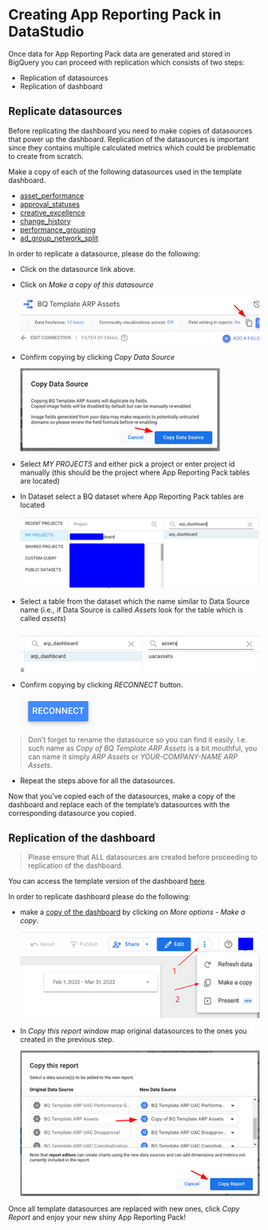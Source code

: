 # Creating App Reporting Pack in DataStudio

Once data for App Reporting Pack data are generated and stored in BigQuery you can
proceed with replication which consists of two steps:

* Replication of datasources
* Replication of dashboard

## Replicate datasources

Before replicating the dashboard you need to make copies of datasources that power up the dashboard.
Replication of the datasources is important since they contains multiple calculated metrics which could be problematic to create from scratch.

Make a copy of each of the following datasources used in the template dashboard.
* [asset_performance](https://datastudio.google.com/c/u/0/datasources/cb655b63-49c0-48d6-babf-aa956c369b15)
* [approval_statuses](https://datastudio.google.com/c/u/0/datasources/cdbfb99c-203c-4eeb-9a57-3d99f34546ee)
* [creative_excellence](https://datastudio.google.com/c/u/0/datasources/636bab56-3bff-4143-92a2-106206c4ad03)
* [change_history](https://datastudio.google.com/c/u/0/datasources/e82e7458-f386-419f-9556-31b932d68463)
* [performance_grouping](https://datastudio.google.com/c/u/0/datasources/e211b30c-0209-4940-98b5-61517fdb8f13)
* [ad_group_network_split](https://datastudio.google.com/c/u/0/datasources/36341813-dee7-4aef-8b9b-bf015e4657d6)


In order to replicate a datasource, please do the following:
* Click on the datasource link above.
* Click on *Make a copy of this datasource*

	![make_copy_datasource](src/make_copy_datasource.png)

* Confirm copying by clicking *Copy Data Source*

	![confirm](src/copy_confirm.png)

* Select *MY PROJECTS* and either pick a project or enter project id manually (this should be the project where App Reporting Pack tables are located)
* In Dataset select a BQ dataset where App Reporting Pack tables are located

	![setup project](src/setup_project.png)
* Select a table from the dataset which the name similar to Data Source name (i.e., if Data Source is called *Assets* look for the table which is called *assets*)

	![select table](src/select_table.png)

* Confirm copying by clicking *RECONNECT* button.

	![reconnect](src/reconnect.png)


> Don’t forget to rename the datasource so you can find it easily. I.e. such name as *Copy of BQ Template ARP Assets* is a bit mouthful, you can name it simply *ARP Assets* or *YOUR-COMPANY-NAME ARP Assets*.

* Repeat the steps above for all the datasources.

Now that you’ve copied each of the datasources, make a copy of the dashboard and replace each of the template’s datasources with the corresponding datasource you copied.

## Replication of the dashboard

> Please ensure that ALL datasources are created before proceeding to replication of the dashboard.

You can access the template version of the dashboard [here](https://datastudio.google.com/c/u/0/reporting/187f1f41-16bc-434d-8437-7988bed6e8b9/page/0hcO).

In order to replicate dashboard please do the following:

* make a [copy of the dashboard](https://datastudio.google.com/c/u/0/reporting/187f1f41-16bc-434d-8437-7988bed6e8b9/page/0hcO) by clicking on *More options - Make a copy*.

	![copy dashboard](src/copy_dashboard.png)

* In *Copy this report* window map original datasources to the ones you created in the previous step.

	![datasource association](src/datasource_association.png)

Once all template datasources are replaced with new ones, click *Copy Report* and enjoy your new shiny App Reporting Pack!



